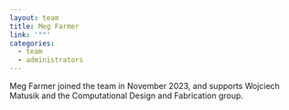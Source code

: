 ```yaml
---
layout: team
title: Meg Farmer
link: '""'
categories:
  - team
  - administrators
---
```

Meg Farmer joined the team in November 2023, and supports Wojciech Matusik and the Computational Design and Fabrication group.